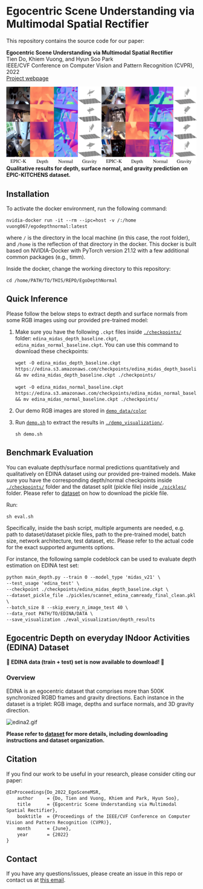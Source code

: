 # Egocentric Scene Understanding via Multimodal Spatial Rectifier

This repository contains the source code for our paper:

**Egocentric Scene Understanding via Multimodal Spatial Rectifier**  
Tien Do, Khiem Vuong, and Hyun Soo Park  
IEEE/CVF Conference on Computer Vision and Pattern Recognition (CVPR), 2022  
[Project webpage](https://tien-d.github.io/egodepthnormal_cvpr22.html) 

![epick_supp_qualitative_small.png](media/epick_supp_qualitative_small.png)
<b>Qualitative results for depth, surface normal, and gravity 
prediction on EPIC-KITCHENS dataset.</b>

## Installation

[//]: # (:star2: Demo code and installation instructions will be available soon! :star2:)

To activate the docker environment, run the following command:

```
nvidia-docker run -it --rm --ipc=host -v /:/home vuong067/egodepthnormal:latest
```

where `/` is the directory in the local machine (in this case, the root folder), and `/home` is the reflection of that directory in the docker. 
This docker is built based on NVIDIA-Docker with PyTorch version 21.12 with a few additional common packages (e.g., timm).

Inside the docker, change the working directory to this repository: 
```
cd /home/PATH/TO/THIS/REPO/EgoDepthNormal
```

## Quick Inference
Please follow the below steps to extract depth and surface normals from some RGB images using our provided pre-trained model:

1) Make sure you have the following `.ckpt` files inside [`./checkpoints/`](./checkpoints) folder: 
`edina_midas_depth_baseline.ckpt`, `edina_midas_normal_baseline.ckpt`.
You can use this command to download these checkpoints:

    ```
    wget -O edina_midas_depth_baseline.ckpt https://edina.s3.amazonaws.com/checkpoints/edina_midas_depth_baseline.ckpt && mv edina_midas_depth_baseline.ckpt ./checkpoints/
    
    wget -O edina_midas_normal_baseline.ckpt https://edina.s3.amazonaws.com/checkpoints/edina_midas_normal_baseline.ckpt && mv edina_midas_normal_baseline.ckpt ./checkpoints/
    ```
   
2) Our demo RGB images are stored in [`demo_data/color`](./demo_data/color)
   
4) Run [`demo.sh`](./demo.sh) to extract the results in [`./demo_visualization/`](./demo_visualization).

    ```
    sh demo.sh
    ```

## Benchmark Evaluation
You can evaluate depth/surface normal predictions quantitatively and qualitatively on EDINA dataset using our provided pre-trained models. Make sure you have the corresponding depth/normal checkpoints inside [`./checkpoints/`](./checkpoints) folder and the dataset split (pickle file) inside [`./pickles/`](./pickles) folder. Please refer to [dataset](README_dataset.md) on how to download the pickle file. 


Run:
```
sh eval.sh
```
Specifically, inside the bash script, multiple arguments are needed, e.g. path to dataset/dataset pickle files, path to the pre-trained model, batch size, network architecture, test dataset, etc. Please refer to the actual code for the exact supported arguments options.

For instance, the following sample codeblock can be used to evaluate depth estimation on EDINA test set:

```
python main_depth.py --train 0 --model_type 'midas_v21' \
--test_usage 'edina_test' \
--checkpoint ./checkpoints/edina_midas_depth_baseline.ckpt \
--dataset_pickle_file ./pickles/scannet_edina_camready_final_clean.pkl \
--batch_size 8 --skip_every_n_image_test 40 \
--data_root PATH/TO/EDINA/DATA \
--save_visualization ./eval_visualization/depth_results
```

## Egocentric Depth on everyday INdoor Activities (EDINA) Dataset

**:star2: EDINA data (train + test) set is now available to download! :star2:**

### Overview
EDINA is an egocentric dataset that comprises more than 500K synchronized RGBD frames and gravity directions. Each instance in the dataset is a triplet: RGB image, depths and surface normals, and 3D gravity direction.

![edina2.gif](media/edina2.gif)

**Please refer to [dataset](README_dataset.md) for more details, including downloading instructions and dataset organization.** 

## Citation
If you find our work to be useful in your research, please consider citing our paper:
```
@InProceedings{Do_2022_EgoSceneMSR,
    author     = {Do, Tien and Vuong, Khiem and Park, Hyun Soo},
    title      = {Egocentric Scene Understanding via Multimodal Spatial Rectifier},
    booktitle  = {Proceedings of the IEEE/CVF Conference on Computer Vision and Pattern Recognition (CVPR)},
    month      = {June},
    year       = {2022}
}
```

## Contact
If you have any questions/issues, please create an issue in this repo or contact us at [this email](doxxx104@umn.edu).
